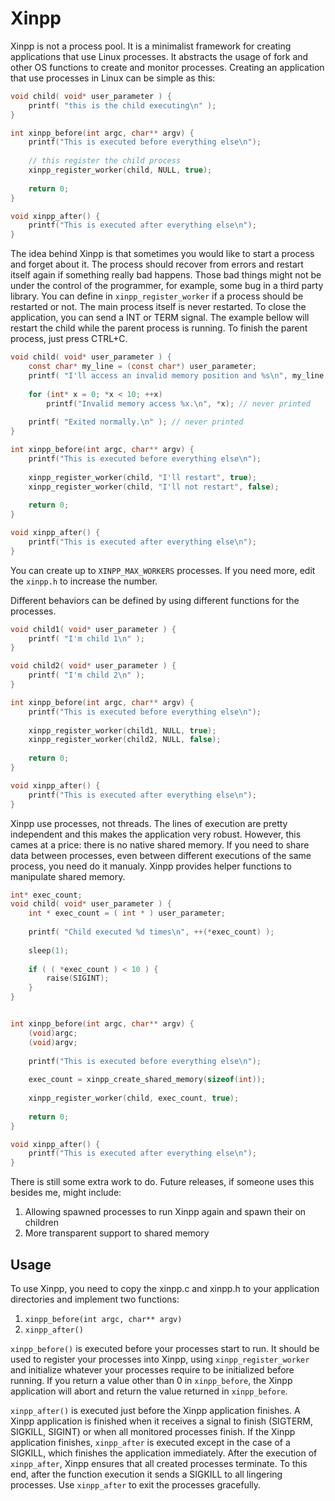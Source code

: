 # Xinpp

Xinpp is not a process pool. It is a minimalist framework for creating
applications that use Linux processes. It abstracts the usage of fork
and other OS functions to create and monitor processes. Creating an
application that use processes in Linux can be simple as this:

```c
void child( void* user_parameter ) {
    printf( "this is the child executing\n" );
}

int xinpp_before(int argc, char** argv) {
    printf("This is executed before everything else\n");
    
    // this register the child process
    xinpp_register_worker(child, NULL, true);
    
    return 0;
}

void xinpp_after() {
    printf("This is executed after everything else\n");
}

```

The idea behind Xinpp is that sometimes you would like to start a process
and forget about it. The process should recover from errors and restart 
itself again if something really bad happens. Those bad things might not
be under the control of the programmer, for example, some bug in a third
party library. You can define in `xinpp_register_worker` if a process
should be restarted or not. The main process itself is never restarted.
To close the application, you can send a INT or TERM signal. The example
bellow will restart the child while the parent process is running. To
finish the parent process, just press CTRL+C.

```c
void child( void* user_parameter ) {
    const char* my_line = (const char*) user_parameter;
    printf( "I'll access an invalid memory position and %s\n", my_line );
    
    for (int* x = 0; *x < 10; ++x)
        printf("Invalid memory access %x.\n", *x); // never printed
        
    printf( "Exited normally.\n" ); // never printed
}

int xinpp_before(int argc, char** argv) {   
    printf("This is executed before everything else\n");
    
    xinpp_register_worker(child, "I'll restart", true);
    xinpp_register_worker(child, "I'll not restart", false);
    
    return 0;
}

void xinpp_after() {
    printf("This is executed after everything else\n");
}

```

You can create up to `XINPP_MAX_WORKERS` processes. If you need more,
edit the `xinpp.h` to increase the number.

Different behaviors can be defined by using different functions for the 
processes.

```c
void child1( void* user_parameter ) {
    printf( "I'm child 1\n" );
}

void child2( void* user_parameter ) {
    printf( "I'm child 2\n" );
}

int xinpp_before(int argc, char** argv) {
    printf("This is executed before everything else\n");
    
    xinpp_register_worker(child1, NULL, true);
    xinpp_register_worker(child2, NULL, false);
    
    return 0;
}

void xinpp_after() {
    printf("This is executed after everything else\n");
}
```

Xinpp use processes, not threads. The lines of execution are pretty 
independent and this makes the application very robust. However,
this cames at a price: there is no native shared memory. If you need
to share data between processes, even between different executions of
the same process, you need do it manualy. Xinpp provides helper functions
to manipulate shared memory.

```c
int* exec_count;
void child( void* user_parameter ) {
    int * exec_count = ( int * ) user_parameter;
    
    printf( "Child executed %d times\n", ++(*exec_count) );
    
    sleep(1);
    
    if ( ( *exec_count ) < 10 ) {
        raise(SIGINT);
    }
}


int xinpp_before(int argc, char** argv) {
    (void)argc;
    (void)argv;
    
    printf("This is executed before everything else\n");
    
    exec_count = xinpp_create_shared_memory(sizeof(int));
    
    xinpp_register_worker(child, exec_count, true);
    
    return 0;
}

void xinpp_after() {
    printf("This is executed after everything else\n");
}
```

There is still some extra work to do. Future releases, if someone uses
this besides me, might include:

1. Allowing spawned processes to run Xinpp again and spawn their on children
2. More transparent support to shared memory

## Usage

To use Xinpp, you need to copy the xinpp.c and xinpp.h to your application
directories and implement two functions:

1. `xinpp_before(int argc, char** argv)`
2. `xinpp_after()`

`xinpp_before()` is executed before your processes start to run. It should
be used to register your processes into Xinpp, using `xinpp_register_worker`
and initialize whatever your processes require to be initialized before
running. If you return a value other than 0 in `xinpp_before`, the Xinpp
application will abort and return the value returned in `xinpp_before`. 

`xinpp_after()` is executed just before the Xinpp application finishes. 
A Xinpp application is finished when it receives a signal to finish
(SIGTERM, SIGKILL, SIGINT) or when all monitored processes finish. If
the Xinpp application finishes, `xinpp_after` is executed except in the
case of a SIGKILL, which finishes the application immediately. After the
execution of `xinpp_after`, Xinpp ensures that all created processes
terminate. To this end, after the function execution it sends a SIGKILL
to all lingering processes. Use `xinpp_after` to exit the processes
gracefully.
